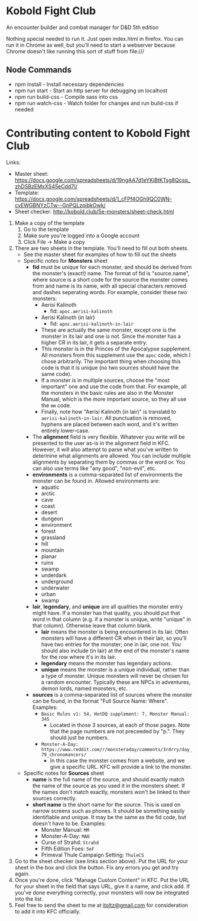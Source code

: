 Kobold Fight Club
=================

An encounter builder and combat manager for D&D 5th edition

Nothing special needed to run it. Just open index.html in firefox. You can run it in Chrome as well, but you'll need to start a webserver because Chrome doesn't like running this sort of stuff from file:///

## Node Commands
- npm install - Install necessary dependencies
- npm run start - Start an http server for debugging on localhost
- npm run build-css - Compile sass into css
- npm run watch-css - Watch folder for changes and run build-css if needed

# Contributing content to Kobold Fight Club

Links:
* Master sheet: https://docs.google.com/spreadsheets/d/19ngAA7d1eYKiBtKTsg8Qcsq_zhDSBzEMxXS45eCdd7I/
* Template: https://docs.google.com/spreadsheets/d/1_cFPf4OGh9QC0WN-cvEWGBNYzCTw--GnPQLzpibkOwk/
* Sheet checker: http://kobold.club/5e-monsters/sheet-check.html

1. Make a copy of the template
	1. Go to the template
	2. Make sure you're logged into a Google account
	3. Click File -> Make a copy
2. There are two sheets in the template. You'll need to fill out both sheets.
	* See the master sheet for examples of how to fill out the sheets
	* Specific notes for **Monsters** sheet
		* **fid** must be unique for each monster, and should be derived from the monster's (exact!) name. The format of fid is "source.name", where source is a short code for the source the monster comes from and name is its name, with all special characters removed and dashes seperating words. For example, consider these two monsters:
			* Aerisi Kalinoth
				* fid: `apoc.aerisi-kalinoth`
			* Aerisi Kalinoth (in lair)
				* fid: `apoc.aerisi-kalinoth-in-lair`
			* These are actually the same monster, except one is the monster in its lair and one is not. Since the monster has a higher CR in its lair, it gets a separate entry.
			* This monster is in the Princes of the Apocalypse supplement. All monsters from this supplement use the `apoc` code, which I chose arbitrarily. The important thing when choosing this code is that it is unique (no two sources should have the same code).
			* If a monster is in multiple sources, choose the "most important" one and use the code from that. For example, all the monsters in the basic rules are also in the Monster Manual, which is the more important source, so they all use the `mm` code.
			* Finally, note how "Aerisi Kalinoth (in lair)" is translatd to `aerisi-kalinoth-in-lair`. All punctuation is removed, hyphens are placed between each word, and it's written entirely lower-case.
		* The **alignment** field is very flexible. Whatever you write will be presented to the user as-is in the alignment field in KFC. However, it will also attempt to parse what you've written to determine what alignments are allowed. You can include multiple alignments by separating them by commas or the word or. You can also use terms like "any good", "non-evil", etc.
		* **environments** is a comma-separated list of environments the monster can be found in. Allowed environments are:
			* aquatic
			* arctic
			* cave
			* coast
			* desert
			* dungeon
			* environment
			* forest
			* grassland
			* hill
			* mountain
			* planar
			* ruins
			* swamp
			* underdark
			* underground
			* underwater
			* urban
			* swamp
		* **lair**, **legendary**, and **unique** are all qualities the monster entry might have. If a monster has that quality, you should put that word in that column (e.g. if a monster is unique, write "unique" in that column). Otherwise leave that column blank.
			* **lair** means the monster is being encountered in its lair. Often monsters will have a different CR when in their lair, so you'll have two entries for the monster; one in lair, one not. You should also include (in lair) at the end of the monster's name for the row where it's in its lair.
			* **legendary** means the monster has legendary actions.
			* **unique** means the monster is a unique individual, rather than a type of monster. Unique monsters will never be chosen for a random encounter. Typically these are NPCs in adventures, demon lords, named monsters, etc.
		* **sources** is a comma-separated list of sources where the monster can be found, in the format "Full Source Name: Where". Examples:
			* `Basic Rules v1: 54, HotDQ supplement: 7, Monster Manual: 345`
				* Located in those 3 sources, at each of those pages. Note that the page numbers are not preceeded by "p.". They should just be numbers.
			* `Monster-A-Day: https://www.reddit.com/r/monsteraday/comments/3rdrry/day_79_chronomancers/`
				* In this case the monster comes from a website, and we give a specific URL. KFC will provide a link to the monster.
	* Specific notes for **Sources** sheet
		* **name** is the full name of the source, and should exactly match the name of the source as you used it in the monsters sheet. If the names don't match exactly, monsters won't be linked to their sources correctly.
		* **short name** is the short name for the source. This is used on narrow screens such as phones. It should be something easily identifiable and unique. It may be the same as the fid code, but doesn't have to be. Examples:
			* Monster Manual: `MM`
			* Monster-A-Day: `MAD`
			* Curse of Strahd: `Strahd`
			* Fifth Edition Foes: `5eF`
			* Primeval Thule Campaign Setting: `ThuleCS`
3. Go to the sheet checker (see links section above). Put the URL for your sheet in the box and click the button. Fix any errors you get and try again.
4. Once you're done, click "Manage Custom Content" in KFC. Put the URL for your sheet in the field that says URL, give it a name, and click add. If you've done everything correctly, your monsters will now be integrated into the list.
5. Feel free to send the sheet to me at itoltz@gmail.com for consideration to add it into KFC officially.
